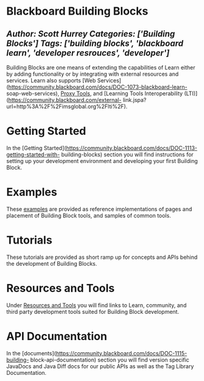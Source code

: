 # Blackboard Building Blocks
*Author: Scott Hurrey*
*Categories: ['Building Blocks']*
*Tags: ['building blocks', 'blackboard learn', 'developer resrouces', 'developer']*
---
Building Blocks are one means of extending the capabilities of Learn either by
adding functionality or by integrating with external resources and services.
Learn also supports [Web
Services](https://community.blackboard.com/docs/DOC-1073-blackboard-learn-
soap-web-services), [Proxy
Tools](https://community.blackboard.com/docs/DOC-1112), and [Learning Tools
Interoperability (LTI)](https://community.blackboard.com/external-
link.jspa?url=http%3A%2F%2Fimsglobal.org%2Flti%2F).

# Getting Started

In the [Getting
Started](https://community.blackboard.com/docs/DOC-1113-getting-started-with-
building-blocks) section you will find instructions for setting up your
development environment and developing your first Building Block.

# Examples

These [examples](https://community.blackboard.com/docs/DOC-1121) are provided
as reference implementations of pages and placement of Building Block tools,
and samples of common tools.

# Tutorials

These tutorials are provided as short ramp up for concepts and APIs behind the
development of Building Blocks.

# Resources and Tools

Under [Resources and Tools](https://community.blackboard.com/docs/DOC-1114)
you will find links to Learn, community, and third party development tools
suited for Building Block development.

# API Documentation

In the [documents](https://community.blackboard.com/docs/DOC-1115-building-
block-api-documentation) section you will find version specific JavaDocs and
Java Diff docs for our public APIs as well as the Tag Library Documentation.


